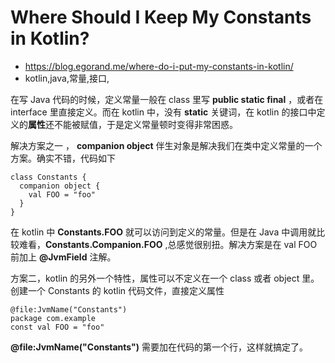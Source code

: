 # Where Should I Keep My Constants in Kotlin?
- https://blog.egorand.me/where-do-i-put-my-constants-in-kotlin/
- kotlin,java,常量,接口,

在写 Java 代码的时候，定义常量一般在 class 里写 **public static final** ，或者在 interface 里直接定义。而在 kotlin 中，没有 **static** 关键词，在 kotlin 的接口中定义的**属性**还不能被赋值，于是定义常量顿时变得非常困惑。

解决方案之一 ， **companion object** 伴生对象是解决我们在类中定义常量的一个方案。确实不错，代码如下

    class Constants {
      companion object {
        val FOO = "foo"
      }
    }
  
在 kotlin 中 **Constants.FOO** 就可以访问到定义的常量。但是在 Java 中调用就比较难看，**Constants.Companion.FOO** ,总感觉很别扭。解决方案是在 val FOO 前加上 **@JvmField** 注解。


方案二，kotlin 的另外一个特性，属性可以不定义在一个 class 或者 object 里。创建一个 Constants 的 kotlin 代码文件，直接定义属性

    @file:JvmName("Constants")
    package com.example
    const val FOO = "foo"
    
    
**@file:JvmName("Constants")** 需要加在代码的第一个行，这样就搞定了。
